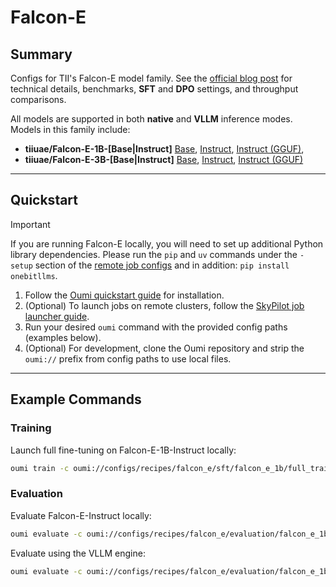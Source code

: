 # Falcon-E

## Summary

Configs for TII's Falcon-E model family. See the [official blog post](https://falcon-lm.github.io/blog/falcon-edge/) for technical details, benchmarks, **SFT** and **DPO** settings, and throughput comparisons.

All models are supported in both **native** and **VLLM** inference modes. Models in this family include:

* **tiiuae/Falcon-E-1B-\[Base|Instruct]**
  [Base](https://huggingface.co/tiiuae/Falcon-E-1B-Base), [Instruct](https://huggingface.co/tiiuae/Falcon-E-1B-Instruct), [Instruct (GGUF)](https://huggingface.co/tiiuae/Falcon-E-1B-Instruct-GGUF),
* **tiiuae/Falcon-E-3B-\[Base|Instruct]**
  [Base](https://huggingface.co/tiiuae/Falcon-E-3B-Base), [Instruct](https://huggingface.co/tiiuae/Falcon-E-3B-Instruct), [Instruct (GGUF)](https://huggingface.co/tiiuae/Falcon-E-3B-Instruct-GGUF)

---

## Quickstart

> [!IMPORTANT]
> If you are running Falcon-E locally, you will need to set up additional Python library dependencies. Please run the `pip` and `uv` commands under the `-setup` section of the [remote job configs](https://github.com/oumi-ai/oumi/blob/main/configs/recipes/falcon_h1/evaluation/falcon_h1_0_5b/lambda_job.yaml#L36-L43) and in addition: `pip install onebitllms`.

1. Follow the [Oumi quickstart guide](https://oumi.ai/docs/en/latest/get_started/quickstart.html) for installation.
2. (Optional) To launch jobs on remote clusters, follow the [SkyPilot job launcher guide](https://oumi.ai/docs/en/latest/user_guides/launch/launch.html#setup).
3. Run your desired `oumi` command with the provided config paths (examples below).
4. (Optional) For development, clone the Oumi repository and strip the `oumi://` prefix from config paths to use local files.

---

## Example Commands

### Training

Launch full fine-tuning on Falcon-E-1B-Instruct locally:

```bash
oumi train -c oumi://configs/recipes/falcon_e/sft/falcon_e_1b/full_train.yaml
```

### Evaluation

Evaluate Falcon-E-Instruct locally:

```bash
oumi evaluate -c oumi://configs/recipes/falcon_e/evaluation/falcon_e_1b/eval.yaml
```

Evaluate using the VLLM engine:

```bash
oumi evaluate -c oumi://configs/recipes/falcon_e/evaluation/falcon_e_1b/eval.yaml --inference_engine VLLM
```
